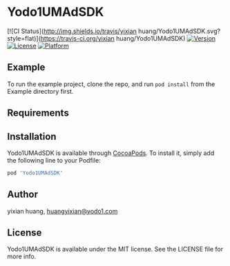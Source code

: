 # Yodo1UMAdSDK

[![CI Status](http://img.shields.io/travis/yixian huang/Yodo1UMAdSDK.svg?style=flat)](https://travis-ci.org/yixian huang/Yodo1UMAdSDK)
[![Version](https://img.shields.io/cocoapods/v/Yodo1UMAdSDK.svg?style=flat)](http://cocoapods.org/pods/Yodo1UMAdSDK)
[![License](https://img.shields.io/cocoapods/l/Yodo1UMAdSDK.svg?style=flat)](http://cocoapods.org/pods/Yodo1UMAdSDK)
[![Platform](https://img.shields.io/cocoapods/p/Yodo1UMAdSDK.svg?style=flat)](http://cocoapods.org/pods/Yodo1UMAdSDK)

## Example

To run the example project, clone the repo, and run `pod install` from the Example directory first.

## Requirements

## Installation

Yodo1UMAdSDK is available through [CocoaPods](http://cocoapods.org). To install
it, simply add the following line to your Podfile:

```ruby
pod 'Yodo1UMAdSDK'
```

## Author

yixian huang, huangyixian@yodo1.com

## License

Yodo1UMAdSDK is available under the MIT license. See the LICENSE file for more info.
